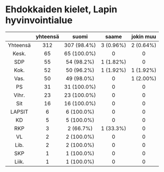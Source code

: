 # Ehdokkaiden kielet, Lapin hyvinvointialue

| |yhteensä|suomi|saame|jokin muu|
|:---:|:---:|:---:|:---:|:---:|
|Yhteensä|312|307 (98.4%)|3 (0.96%)|2 (0.64%)|
|Kesk.|65|65 (100.0%)|0|0|
|SDP|55|54 (98.2%)|1 (1.82%)|0|
|Kok.|52|50 (96.2%)|1 (1.92%)|1 (1.92%)|
|Vas.|50|49 (98.0%)|0|1 (2.00%)|
|PS|31|31 (100.0%)|0|0|
|Vihr.|23|23 (100.0%)|0|0|
|Sit|16|16 (100.0%)|0|0|
|LAPSIT|6|6 (100.0%)|0|0|
|KD|5|5 (100.0%)|0|0|
|RKP|3|2 (66.7%)|1 (33.3%)|0|
|VL|2|2 (100.0%)|0|0|
|Lib.|2|2 (100.0%)|0|0|
|SKP|1|1 (100.0%)|0|0|
|Liik.|1|1 (100.0%)|0|0|

